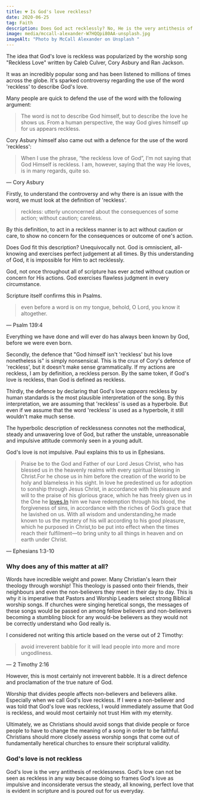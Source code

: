 ```yaml
---
title: 💔 Is God's love reckless?
date: 2020-06-25
tag: Faith
description: Does God act recklessly? No, He is the very antithesis of reckless.
image: media/mccall-alexander-W7HQQpi80AA-unsplash.jpg
imageAlt: "Photo by McCall Alexander on Unsplash "
---
```


The idea that God's love is reckless was popularized by the worship song "Reckless Love" written by Caleb Culver, Cory Asbury and Ran Jackson.

It was an incredibly popular song and has been listened to millions of times across the globe. It's sparked controversy regarding the use of the word 'reckless' to describe God's love.

Many people are quick to defend the use of the word with the following argument:

> The word is not to describe God himself, but to describe the love he shows us. From a human perspective, the way God gives himself up for us appears reckless.

Cory Asbury himself also came out with a defence for the use of the word 'reckless':

> When I use the phrase, “the reckless love of God”, I’m not saying that God Himself is reckless. I am, however, saying that the way He loves, is in many regards, quite so.

— Cory Asbury

Firstly, to understand the controversy and why there is an issue with the word, we must look at the definition of 'reckless'.

> reckless: utterly unconcerned about the consequences of some action; without caution; careless.

By this definition, to act in a reckless manner is to act without caution or care, to show no concern for the consequences or outcome of one's action.

Does God fit this description? Unequivocally not. God is omniscient, all-knowing and exercises perfect judgement at all times. By this understanding of God, it is impossible for Him to act recklessly.

God, not once throughout all of scripture has ever acted without caution or concern for His actions. God exercises flawless judgment in every circumstance.

Scripture itself confirms this in Psalms.

> even before a word is on my tongue, behold, O Lord, you know it altogether.

— Psalm 139:4

Everything we have done and will ever do has always been known by God, before we were even born.

Secondly, the defence that "God himself isn't 'reckless' but his love nonetheless is" is simply nonsensical. This is the crux of Cory's defence of 'reckless', but it doesn't make sense grammatically. If my actions are reckless, I am by definition, a reckless person. By the same token, if God's love is reckless, than God is defined as reckless.

Thirdly, the defence by declaring that God's love _appears_ reckless by human standards is the most plausible interpretation of the song. By this interpretation, we are assuming that 'reckless' is used as a hyperbole. But even if we assume that the word 'reckless' is used as a hyperbole, it still wouldn't make much sense.

The hyperbolic description of recklessness connotes not the methodical, steady and unwavering love of God, but rather the unstable, unreasonable and impulsive attitude commonly seen in a young adult.

God's love is not impulsive. Paul explains this to us in Ephesians.

> Praise be to the God and Father of our Lord Jesus Christ, who has blessed us in the heavenly realms with every spiritual blessing in Christ.For he chose us in him before the creation of the world to be holy and blameless in his sight. In love he predestined us for adoption to sonship through Jesus Christ, in accordance with his pleasure and will to the praise of his glorious grace, which he has freely given us in the One he [loves.In](http://loves.In) him we have redemption through his blood, the forgiveness of sins, in accordance with the riches of God’s grace that he lavished on us. With all wisdom and understanding,he made known to us the mystery of his will according to his good pleasure, which he purposed in Christ,to be put into effect when the times reach their fulfilment—to bring unity to all things in heaven and on earth under Christ.

— Ephesians 1:3-10

### Why does any of this matter at all?

Words have incredible weight and power. Many Christian's learn their theology through worship! This theology is passed onto their friends, their neighbours and even the non-believers they meet in their day to day. This is why it is imperative that Pastors and Worship Leaders select strong Biblical worship songs. If churches were singing heretical songs, the messages of these songs would be passed on among fellow believers and non-believers becoming a stumbling block for any would-be believers as they would not be correctly understand who God really is.

I considered not writing this article based on the verse out of 2 Timothy:

> avoid irreverent babble for it will lead people into more and more ungodliness.

— 2 Timothy 2:16

However, this is most certainly not irreverent babble. It is a direct defence and proclamation of the true nature of God.

Worship that divides people affects non-believers and believers alike. Especially when we call God's love reckless. If I were a non-believer and was told that God's love was reckless, I would immediately assume that God is reckless, and would most certainly not trust Him with my eternity.

Ultimately, we as Christians should avoid songs that divide people or force people to have to change the meaning of a song in order to be faithful. Christians should more closely assess worship songs that come out of fundamentally heretical churches to ensure their scriptural validity.

### God's love is not reckless

God's love is the very antithesis of recklessness. God's love can not be seen as reckless in any way because doing so frames God's love as impulsive and inconsiderate versus the steady, all knowing, perfect love that is evident in scripture and is poured out for us everyday.
